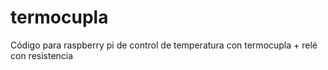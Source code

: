 # termocupla
Código para raspberry pi de control de temperatura con termocupla + relé con resistencia
